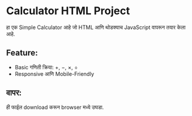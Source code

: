 # Calculator HTML Project

हा एक Simple Calculator आहे जो HTML आणि थोडक्याच JavaScript वापरून तयार केला आहे.

## Feature:
- Basic गणिती क्रिया: +, −, ×, ÷
- Responsive आणि Mobile-Friendly

## वापर:
ही फाईल download करून browser मध्ये उघडा.
